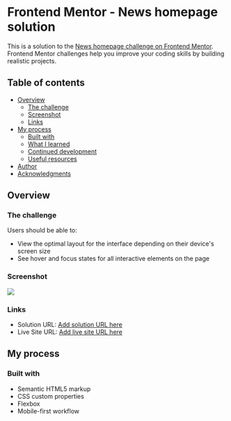 # Frontend Mentor - News homepage solution

This is a solution to the [News homepage challenge on Frontend Mentor](https://www.frontendmentor.io/challenges/news-homepage-H6SWTa1MFl). Frontend Mentor challenges help you improve your coding skills by building realistic projects. 

## Table of contents

- [Overview](#overview)
  - [The challenge](#the-challenge)
  - [Screenshot](#screenshot)
  - [Links](#links)
- [My process](#my-process)
  - [Built with](#built-with)
  - [What I learned](#what-i-learned)
  - [Continued development](#continued-development)
  - [Useful resources](#useful-resources)
- [Author](#author)
- [Acknowledgments](#acknowledgments)


## Overview

### The challenge

Users should be able to:

- View the optimal layout for the interface depending on their device's screen size
- See hover and focus states for all interactive elements on the page

### Screenshot

![](../news-homepage-main/design/desktop-preview.jpg)

### Links

- Solution URL: [Add solution URL here](https://github.com/pvicky4759/frontend-mentor-challenges/tree/News-Homepage)
- Live Site URL: [Add live site URL here](https://pvicky4759.github.io/frontend-mentor-challenges/)

## My process

### Built with

- Semantic HTML5 markup
- CSS custom properties
- Flexbox
- Mobile-first workflow

